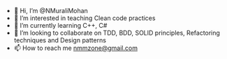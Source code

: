 - 👋 Hi, I’m @NMuraliMohan
- 👀 I’m interested in teaching Clean code practices
- 🌱 I’m currently learning C++, C#
- 💞️ I’m looking to collaborate on TDD, BDD, SOLID principles, Refactoring techniques and Design patterns
- 📫 How to reach me nmmzone@gmail.com

<!---
NMuraliMohan/NMuraliMohan is a ✨ special ✨ repository because its `README.md` (this file) appears on your GitHub profile.
You can click the Preview link to take a look at your changes.
--->

